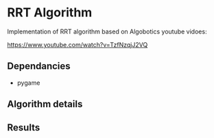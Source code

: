 # RRT Algorithm

Implementation of RRT algorithm based on Algobotics youtube vidoes:

https://www.youtube.com/watch?v=TzfNzqjJ2VQ

## Dependancies
- pygame

## Algorithm details


## Results


